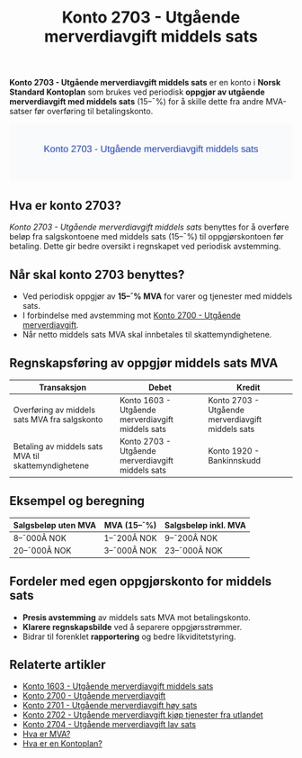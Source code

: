 ﻿---
title: "Konto 2703 - Utgående merverdiavgift middels sats"
meta_title: "2703-utgaende-merverdiavgift-middels-sats"
meta_description: '**Konto 2703 - Utgående merverdiavgift middels sats** er en konto i **Norsk Standard Kontoplan** som brukes ved periodisk **oppgjør av utgående merverdiavgif...'
slug: 2703-utgaende-merverdiavgift-middels-sats
type: blog
layout: pages/single
---

**Konto 2703 - Utgående merverdiavgift middels sats** er en konto i **Norsk Standard Kontoplan** som brukes ved periodisk **oppgjør av utgående merverdiavgift med middels sats** (15–¯%) for å skille dette fra andre MVA-satser før overføring til betalingskonto.

![Illustrasjon av konto 2703 Utgående merverdiavgift middels sats](2703-utgaende-merverdiavgift-middels-sats-image.svg)

## Hva er konto 2703?

*Konto 2703 - Utgående merverdiavgift middels sats* benyttes for å overføre beløp fra salgskontoene med middels sats (15–¯%) til oppgjørskontoen før betaling. Dette gir bedre oversikt i regnskapet ved periodisk avstemming.

## Når skal konto 2703 benyttes?

* Ved periodisk oppgjør av **15–¯% MVA** for varer og tjenester med middels sats.
* I forbindelse med avstemming mot [Konto 2700 - Utgående merverdiavgift](/blogs/kontoplan/2700-utgaende-merverdiavgift "Konto 2700 - Utgående merverdiavgift").
* Når netto middels sats MVA skal innbetales til skattemyndighetene.

## Regnskapsføring av oppgjør middels sats MVA

| Transaksjon                                              | Debet                                                     | Kredit                                      |
|----------------------------------------------------------|-----------------------------------------------------------|----------------------------------------------|
| Overføring av middels sats MVA fra salgskonto            | Konto 1603 - Utgående merverdiavgift middels sats         | Konto 2703 - Utgående merverdiavgift middels sats |
| Betaling av middels sats MVA til skattemyndighetene      | Konto 2703 - Utgående merverdiavgift middels sats         | Konto 1920 - Bankinnskudd                    |

## Eksempel og beregning

| Salgsbeløp uten MVA | MVA (15–¯%)   | Salgsbeløp inkl. MVA |
|---------------------|--------------|----------------------|
| 8–¯000Â NOK           | 1–¯200Â NOK    | 9–¯200Â NOK            |
| 20–¯000Â NOK          | 3–¯000Â NOK    | 23–¯000Â NOK           |

## Fordeler med egen oppgjørskonto for middels sats

* **Presis avstemming** av middels sats MVA mot betalingskonto.
* **Klarere regnskapsbilde** ved å separere oppgjørsstrømmer.
* Bidrar til forenklet **rapportering** og bedre likviditetstyring.

## Relaterte artikler

* [Konto 1603 - Utgående merverdiavgift middels sats](/blogs/kontoplan/1603-utgaende-merverdiavgift-middels-sats "Konto 1603 - Utgående merverdiavgift middels sats")
* [Konto 2700 - Utgående merverdiavgift](/blogs/kontoplan/2700-utgaende-merverdiavgift "Konto 2700 - Utgående merverdiavgift")
* [Konto 2701 - Utgående merverdiavgift høy sats](/blogs/kontoplan/2701-utgaende-merverdiavgift-hoy-sats "Konto 2701 - Utgående merverdiavgift høy sats")
* [Konto 2702 - Utgående merverdiavgift kjøp tjenester fra utlandet](/blogs/kontoplan/2702-utgaende-merverdiavgift-kjop-tjen-fra-utlandet "Konto 2702 - Utgående merverdiavgift kjøp tjenester fra utlandet")
* [Konto 2704 - Utgående merverdiavgift lav sats](/blogs/kontoplan/2704-utgaende-merverdiavgift-lav-sats "Konto 2704 - Utgående merverdiavgift lav sats")
* [Hva er MVA?](/blogs/regnskap/hva-er-moms-mva "Hva er MVA? MVA-regnskapsføring og merverdiavgift")
* [Hva er en Kontoplan?](/blogs/regnskap/hva-er-kontoplan "Hva er en Kontoplan? Komplett Guide til Kontoplaner i Norsk Regnskap")






